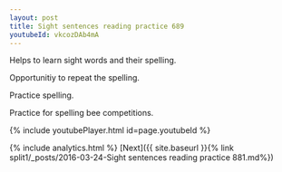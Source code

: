 ```yaml
---
layout: post
title: Sight sentences reading practice 689
youtubeId: vkcozDAb4mA
---
```

 
 
Helps to learn sight words and their spelling.

Opportunitiy to repeat the spelling. 

Practice spelling. 
 
Practice for spelling bee competitions. 
 
{% include youtubePlayer.html id=page.youtubeId %}
 
 
{% include analytics.html %} 
[Next]({{ site.baseurl }}{% link  split1/_posts/2016-03-24-Sight sentences reading practice 881.md%})
 

